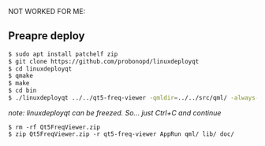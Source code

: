 
NOT WORKED FOR ME:

## Preapre deploy

```sh
$ sudo apt install patchelf zip
$ git clone https://github.com/probonopd/linuxdeployqt
$ cd linuxdeployqt
$ qmake
$ make
$ cd bin
$ ./linuxdeployqt ../../qt5-freq-viewer -qmldir=../../src/qml/ -always-overwrite
```
*note: linuxdeployqt can be freezed. So... just Ctrl+С and continue*
```
$ rm -rf Qt5FreqViewer.zip
$ zip Qt5FreqViewer.zip -r qt5-freq-viewer AppRun qml/ lib/ doc/

```